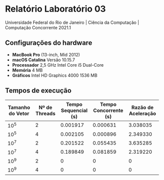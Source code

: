 # Relatório Laboratório 03
Universidade Federal do Rio de Janeiro | Ciência da Computação | Computação Concorrente 2021.1


## Configurações do hardware

- **MacBook Pro** (13-inch, Mid 2012)
- **macOS Catalina** Versão 10.15.7
- **Processador** 2,5 GHz Intel Core i5 Dual-Core
- **Memória** 4 MB
- **Gráficos** Intel HD Graphics 4000 1536 MB


## Tempos de execução

| Tamanho do Vetor | Nº de Threads | Tempo Sequencial (s) | Tempo Concorrente (s) | Razão de Aceleração |
| ------------- | ------------- | ------------- | ------------- | ------------- |
| 10<sup>5</sup>  | 2 | 0.001917 | 0.000631 | 3.038035 |
| 10<sup>5</sup>  | 4 | 0.002105 | 0.000896 | 2.349330 |
| 10<sup>7</sup>  | 2 | 0.201522 | 0.055435 | 3.635285 |
| 10<sup>7</sup>  | 4 | 0.189849 | 0.081859 | 2.319220 |
| 10<sup>9</sup>  | 2 | 0 | 0 | 0 |
| 10<sup>9</sup>  | 4 | 0 | 0 | 0 |
